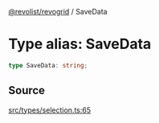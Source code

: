 [@revolist/revogrid](README.md) / SaveData

# Type alias: SaveData

```ts
type SaveData: string;
```

## Source

[src/types/selection.ts:65](https://github.com/revolist/revogrid/blob/ace6403c43f42f0eb026a7e73c0ae179d3a4c66f/src/types/selection.ts#L65)
